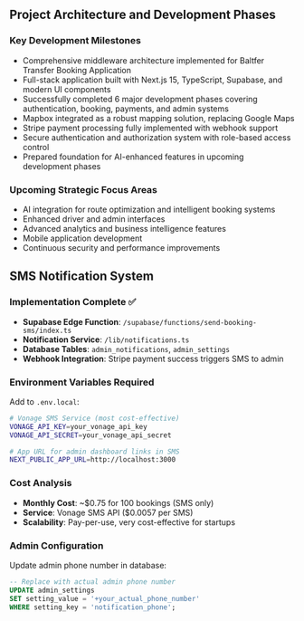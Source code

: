 ## Project Architecture and Development Phases

### Key Development Milestones

- Comprehensive middleware architecture implemented for Baltfer Transfer Booking Application
- Full-stack application built with Next.js 15, TypeScript, Supabase, and modern UI components
- Successfully completed 6 major development phases covering authentication, booking, payments, and admin systems
- Mapbox integrated as a robust mapping solution, replacing Google Maps
- Stripe payment processing fully implemented with webhook support
- Secure authentication and authorization system with role-based access control
- Prepared foundation for AI-enhanced features in upcoming development phases

### Upcoming Strategic Focus Areas

- AI integration for route optimization and intelligent booking systems
- Enhanced driver and admin interfaces
- Advanced analytics and business intelligence features
- Mobile application development
- Continuous security and performance improvements

## SMS Notification System

### Implementation Complete ✅

- **Supabase Edge Function**: `/supabase/functions/send-booking-sms/index.ts`
- **Notification Service**: `/lib/notifications.ts`  
- **Database Tables**: `admin_notifications`, `admin_settings`
- **Webhook Integration**: Stripe payment success triggers SMS to admin

### Environment Variables Required

Add to `.env.local`:
```bash
# Vonage SMS Service (most cost-effective)
VONAGE_API_KEY=your_vonage_api_key
VONAGE_API_SECRET=your_vonage_api_secret

# App URL for admin dashboard links in SMS
NEXT_PUBLIC_APP_URL=http://localhost:3000
```

### Cost Analysis
- **Monthly Cost**: ~$0.75 for 100 bookings (SMS only)
- **Service**: Vonage SMS API ($0.0057 per SMS)
- **Scalability**: Pay-per-use, very cost-effective for startups

### Admin Configuration
Update admin phone number in database:
```sql
-- Replace with actual admin phone number
UPDATE admin_settings 
SET setting_value = '+your_actual_phone_number' 
WHERE setting_key = 'notification_phone';
```